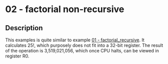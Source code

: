 # 02 - factorial non-recursive

## Description 

This examples is quite similar to example [01 - factorial_recursive](../02-factorial_non_recursive/README.md). It calculates 25!, which purposely does not fit into a 32-bit register. The result of the operation is 3,519,021,056, which once CPU halts, can be viewed in register R0.